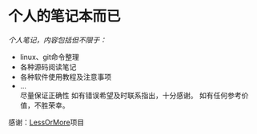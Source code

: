 
# 个人的笔记本而已  
_个人笔记，内容包括但不限于：_  
- linux、git命令整理  
- 各种源码阅读笔记  
- 各种软件使用教程及注意事项  
- ...  
尽量保证正确性 如有错误希望及时联系指出，十分感谢。
如有任何参考价值，不胜荣幸。


感谢：[LessOrMore](https://github.com/luoyan35714/LessOrMore.git)项目
